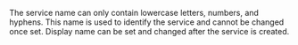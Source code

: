 The service name can only contain lowercase letters, numbers, and hyphens. This name is used to identify the service and cannot be changed once set. Display name can be set and changed after the service is created.
